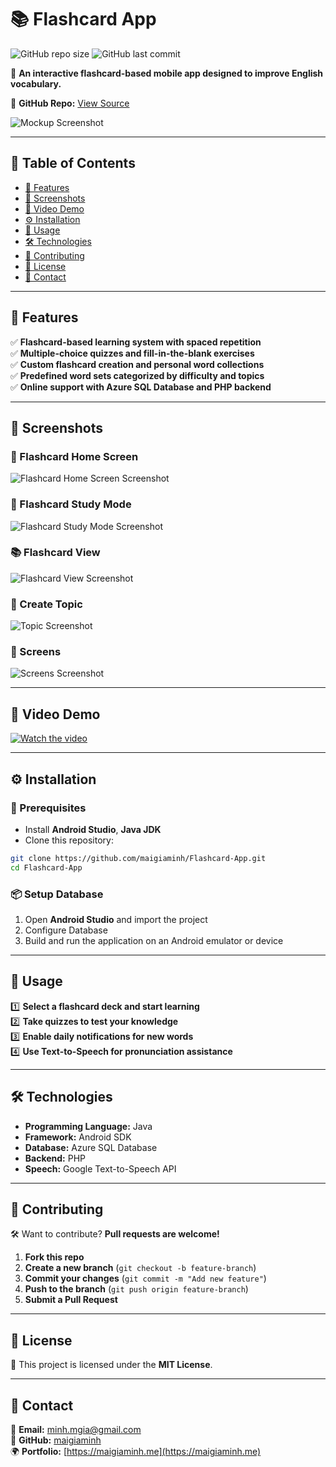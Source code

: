 # 📚 Flashcard App

![GitHub repo size](https://img.shields.io/github/repo-size/maigiaminh/Flashcard-App?color=blue&style=flat-square)
![GitHub last commit](https://img.shields.io/github/last-commit/maigiaminh/Flashcard-App?color=green&style=flat-square)

📌 **An interactive flashcard-based mobile app designed to improve English vocabulary.**

🔗 **GitHub Repo:** [View Source](https://github.com/maigiaminh/Flashcard-App)

![Mockup Screenshot](https://raw.githubusercontent.com/maigiaminh/Flashcard-App/main/assets/images/mockup.png)

---

## 📖 Table of Contents

- [🌟 Features](#-features)
- [📸 Screenshots](#-screenshots)
- [🎥 Video Demo](#-video-demo)
- [⚙️ Installation](#️-installation)
- [🚀 Usage](#-usage)
- [🛠 Technologies](#-technologies)
- [🙌 Contributing](#-contributing)
- [📄 License](#-license)
- [📩 Contact](#-contact)

---

## 🌟 Features

✅ **Flashcard-based learning system with spaced repetition**  
✅ **Multiple-choice quizzes and fill-in-the-blank exercises**  
✅ **Custom flashcard creation and personal word collections**  
✅ **Predefined word sets categorized by difficulty and topics**  
✅ **Online support with Azure SQL Database and PHP backend**  

---

## 📸 Screenshots
### 📱 Flashcard Home Screen

![Flashcard Home Screen Screenshot](https://raw.githubusercontent.com/maigiaminh/Flashcard-App/main/assets/images/homescreen.png)



### 📖 Flashcard Study Mode

![Flashcard Study Mode Screenshot](https://raw.githubusercontent.com/maigiaminh/Flashcard-App/main/assets/images/studymode.png)



### 📚 Flashcard View

![Flashcard View Screenshot](https://raw.githubusercontent.com/maigiaminh/Flashcard-App/main/assets/images/flashcard-view.png)



### 📝 Create Topic

![Topic Screenshot](https://raw.githubusercontent.com/maigiaminh/Flashcard-App/main/assets/images/topic.png)



### 📲 Screens

![Screens Screenshot](https://raw.githubusercontent.com/maigiaminh/Flashcard-App/main/assets/images/mockup-2.png)

---

## 🎥 Video Demo

[![Watch the video](https://img.youtube.com/vi/ox6fvBd34MY/maxresdefault.jpg)](https://www.youtube.com/watch?v=ox6fvBd34MY)

---

## ⚙️ Installation

### **🔧 Prerequisites**

- Install **Android Studio**, **Java JDK**
- Clone this repository:

```sh
git clone https://github.com/maigiaminh/Flashcard-App.git
cd Flashcard-App
```

### **📦 Setup Database**

1. Open **Android Studio** and import the project
2. Configure Database
3. Build and run the application on an Android emulator or device

---

## 🚀 Usage

1️⃣ **Select a flashcard deck and start learning**  
2️⃣ **Take quizzes to test your knowledge**  
3️⃣ **Enable daily notifications for new words**  
4️⃣ **Use Text-to-Speech for pronunciation assistance**  

---

## 🛠 Technologies

- **Programming Language:** Java
- **Framework:** Android SDK
- **Database:** Azure SQL Database
- **Backend:** PHP
- **Speech:** Google Text-to-Speech API

---

## 🙌 Contributing

🛠 Want to contribute? **Pull requests are welcome!**

1. **Fork this repo**  
2. **Create a new branch** (`git checkout -b feature-branch`)
3. **Commit your changes** (`git commit -m "Add new feature"`)
4. **Push to the branch** (`git push origin feature-branch`)
5. **Submit a Pull Request**

---

## 📄 License

📜 This project is licensed under the **MIT License**.

---

## 📩 Contact

📧 **Email:** [minh.mgia@gmail.com](mailto:minh.mgia@gmail.com)  
🔗 **GitHub:** [maigiaminh](https://github.com/maigiaminh)  
🌍 **Portfolio:** [https://maigiaminh.me](https://maigiaminh.me)

